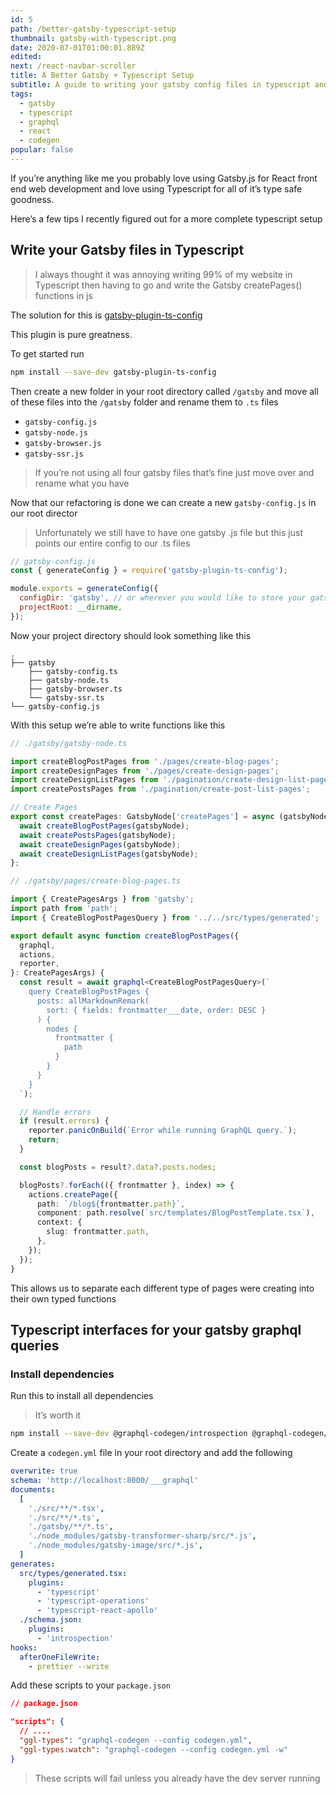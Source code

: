 ```yaml
---
id: 5
path: /better-gatsby-typescript-setup
thumbnail: gatsby-with-typescript.png
date: 2020-07-01T01:00:01.889Z
edited:
next: /react-navbar-scroller
title: A Better Gatsby + Typescript Setup
subtitle: A guide to writing your gatsby config files in typescript and auto-generate interfaces from your graphql queries
tags:
  - gatsby
  - typescript
  - graphql
  - react
  - codegen
popular: false
---
```


If you’re anything like me you probably love using Gatsby.js for React front end web development and love using Typescript for all of it’s type safe goodness.

Here’s a few tips I recently figured out for a more complete typescript setup

## Write your Gatsby files in Typescript

> I always thought it was annoying writing 99% of my website in Typescript then having to go and write the Gatsby createPages() functions in js

The solution for this is [gatsby-plugin-ts-config](https://www.gatsbyjs.org/packages/gatsby-plugin-ts-config/%20 'gatsby-plugin-ts-config')

This plugin is pure greatness.

To get started run

```bash
npm install --save-dev gatsby-plugin-ts-config
```

Then create a new folder in your root directory called `/gatsby` and move all of these files into the `/gatsby` folder and rename them to `.ts` files

- `gatsby-config.js`
- `gatsby-node.js`
- `gatsby-browser.js`
- `gatsby-ssr.js`

> If you’re not using all four gatsby files that’s fine just move over and rename what you have

Now that our refactoring is done we can create a new `gatsby-config.js` in our root director

> Unfortunately we still have to have one gatsby .js file but this just points our entire config to our .ts files

```js
// gatsby-config.js
const { generateConfig } = require('gatsby-plugin-ts-config');

module.exports = generateConfig({
  configDir: 'gatsby', // or wherever you would like to store your gatsby files
  projectRoot: __dirname,
});
```

Now your project directory should look something like this

```Text
.
├── gatsby
    ├── gatsby-config.ts
    ├── gatsby-node.ts
    ├── gatsby-browser.ts
    └── gatsby-ssr.ts
└── gatsby-config.js
```

With this setup we’re able to write functions like this

```ts
// ./gatsby/gatsby-node.ts

import createBlogPostPages from './pages/create-blog-pages';
import createDesignPages from './pages/create-design-pages';
import createDesignListPages from './pagination/create-design-list-pages';
import createPostsPages from './pagination/create-post-list-pages';

// Create Pages
export const createPages: GatsbyNode['createPages'] = async (gatsbyNode) => {
  await createBlogPostPages(gatsbyNode);
  await createPostsPages(gatsbyNode);
  await createDesignPages(gatsbyNode);
  await createDesignListPages(gatsbyNode);
};
```

```ts
// ./gatsby/pages/create-blog-pages.ts

import { CreatePagesArgs } from 'gatsby';
import path from 'path';
import { CreateBlogPostPagesQuery } from '../../src/types/generated';

export default async function createBlogPostPages({
  graphql,
  actions,
  reporter,
}: CreatePagesArgs) {
  const result = await graphql<CreateBlogPostPagesQuery>(`
    query CreateBlogPostPages {
      posts: allMarkdownRemark(
        sort: { fields: frontmatter___date, order: DESC }
      ) {
        nodes {
          frontmatter {
            path
          }
        }
      }
    }
  `);

  // Handle errors
  if (result.errors) {
    reporter.panicOnBuild(`Error while running GraphQL query.`);
    return;
  }

  const blogPosts = result?.data?.posts.nodes;

  blogPosts?.forEach(({ frontmatter }, index) => {
    actions.createPage({
      path: `/blog${frontmatter.path}`,
      component: path.resolve(`src/templates/BlogPostTemplate.tsx`),
      context: {
        slug: frontmatter.path,
      },
    });
  });
}
```

This allows us to separate each different type of pages were creating into their own typed functions

## Typescript interfaces for your gatsby graphql queries

### Install dependencies

Run this to install all dependencies

> It’s worth it

```bash
npm install --save-dev @graphql-codegen/introspection @graphql-codegen/typescript @graphql-codegen/typescript-operations @graphql-codegen/typescript-react-apollo
```

Create a `codegen.yml` file in your root directory and add the following

```yaml
overwrite: true
schema: 'http://localhost:8000/___graphql'
documents:
  [
    './src/**/*.tsx',
    './src/**/*.ts',
    './gatsby/**/*.ts',
    './node_modules/gatsby-transformer-sharp/src/*.js',
    './node_modules/gatsby-image/src/*.js',
  ]
generates:
  src/types/generated.tsx:
    plugins:
      - 'typescript'
      - 'typescript-operations'
      - 'typescript-react-apollo'
  ./schema.json:
    plugins:
      - 'introspection'
hooks:
  afterOneFileWrite:
    - prettier --write
```

Add these scripts to your `package.json`

```json
// package.json

"scripts": {
  // ....
  "ggl-types": "graphql-codegen --config codegen.yml",
  "ggl-types:watch": "graphql-codegen --config codegen.yml -w"
}
```

> These scripts will fail unless you already have the dev server running
